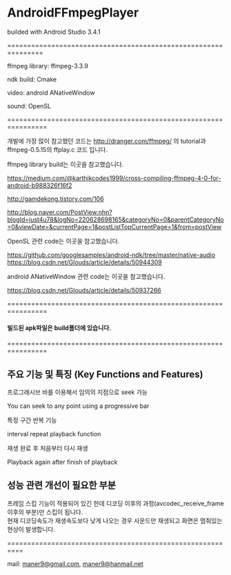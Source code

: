 # AndroidFFmpegPlayer

builded with Android Studio 3.4.1

===============================================================

ffmpeg library: ffmpeg-3.3.9 

ndk build: Cmake

video: android ANativeWindow

sound: OpenSL

================================================================

개발에 가장 많이 참고했던 코드는 http://dranger.com/ffmpeg/ 의 tutorial과 ffmpeg-0.5.15의 ffplay.c 코드 입니다.

ffmpeg library build는 이곳을 참고했습니다.

https://medium.com/@karthikcodes1999/cross-compiling-ffmpeg-4-0-for-android-b988326f16f2

http://gamdekong.tistory.com/106

http://blog.naver.com/PostView.nhn?blogId=just4u78&logNo=220628698165&categoryNo=0&parentCategoryNo=0&viewDate=&currentPage=1&postListTopCurrentPage=1&from=postView

OpenSL 관련 code는 이곳을 참고했습니다.

https://github.com/googlesamples/android-ndk/tree/master/native-audio
https://blog.csdn.net/Glouds/article/details/50944309 

android ANativeWindow 관련 code는 이곳을 참고했습니다.

https://blog.csdn.net/Glouds/article/details/50937266

================================================================

#### 빌드된 apk파일은 build폴더에 있습니다.

================================================================

## 주요 기능 및 특징 (Key Functions and Features)

프로그래시브 바를 이용해서 임의의 지점으로 seek 가능

You can seek to any point using a progressive bar

특정 구간 반복 기능 

interval repeat playback function

재생 완료 후 처음부터 다시 재생

Playback again after finish of playback

## 성능 관련 개선이 필요한 부분

프레임 스킵 기능이 적용되어 있긴 한데 디코딩 이후의 과정(avcodec_receive_frame 이후의 부분)만 스킵이 됩니다.  
현재 디코딩속도가 재생속도보다 낮게 나오는 경우 사운드만 재생되고 화면은 멈춰있는 현상이 발생합니다. 

==========================================================

mail: maner9@gmail.com, maner9@hanmail.net
